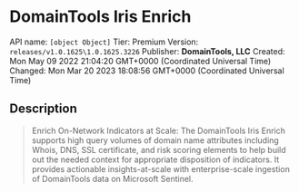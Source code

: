 # DomainTools Iris Enrich
API name: `[object Object]`
Tier: Premium
Version: `releases/v1.0.1625\1.0.1625.3226`
Publisher: **DomainTools, LLC**
Created: Mon May 09 2022 21:04:20 GMT+0000 (Coordinated Universal Time)
Changed: Mon Mar 20 2023 18:08:56 GMT+0000 (Coordinated Universal Time)

## Description
> Enrich On-Network Indicators at Scale: The DomainTools Iris Enrich supports high query volumes of domain name attributes including Whois, DNS, SSL certificate, and risk scoring elements to help build out the needed context for appropriate disposition of indicators. It provides actionable insights-at-scale with enterprise-scale ingestion of DomainTools data on Microsoft Sentinel.
